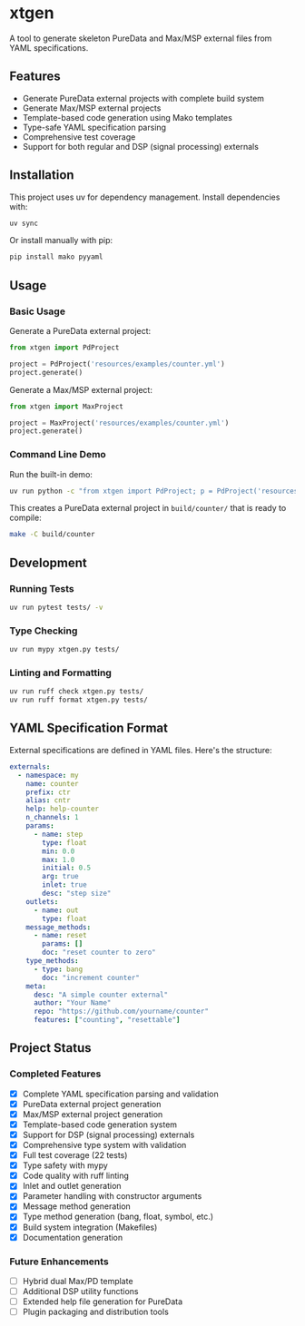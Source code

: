 # xtgen

A tool to generate skeleton PureData and Max/MSP external files from YAML specifications.

## Features

- Generate PureData external projects with complete build system
- Generate Max/MSP external projects
- Template-based code generation using Mako templates
- Type-safe YAML specification parsing
- Comprehensive test coverage
- Support for both regular and DSP (signal processing) externals

## Installation

This project uses uv for dependency management. Install dependencies with:

```bash
uv sync
```

Or install manually with pip:

```bash
pip install mako pyyaml
```

## Usage

### Basic Usage

Generate a PureData external project:

```python
from xtgen import PdProject

project = PdProject('resources/examples/counter.yml')
project.generate()
```

Generate a Max/MSP external project:

```python
from xtgen import MaxProject

project = MaxProject('resources/examples/counter.yml')
project.generate()
```

### Command Line Demo

Run the built-in demo:

```bash
uv run python -c "from xtgen import PdProject; p = PdProject('resources/examples/counter.yml'); p.generate()"
```

This creates a PureData external project in `build/counter/` that is ready to compile:

```bash
make -C build/counter
```

## Development

### Running Tests

```bash
uv run pytest tests/ -v
```

### Type Checking

```bash
uv run mypy xtgen.py tests/
```

### Linting and Formatting

```bash
uv run ruff check xtgen.py tests/
uv run ruff format xtgen.py tests/
```

## YAML Specification Format

External specifications are defined in YAML files. Here's the structure:

```yaml
externals:
  - namespace: my
    name: counter
    prefix: ctr
    alias: cntr
    help: help-counter
    n_channels: 1
    params:
      - name: step
        type: float
        min: 0.0
        max: 1.0
        initial: 0.5
        arg: true
        inlet: true
        desc: "step size"
    outlets:
      - name: out
        type: float
    message_methods:
      - name: reset
        params: []
        doc: "reset counter to zero"
    type_methods:
      - type: bang
        doc: "increment counter"
    meta:
      desc: "A simple counter external"
      author: "Your Name"
      repo: "https://github.com/yourname/counter"
      features: ["counting", "resettable"]
```

## Project Status

### Completed Features

- [x] Complete YAML specification parsing and validation
- [x] PureData external project generation
- [x] Max/MSP external project generation
- [x] Template-based code generation system
- [x] Support for DSP (signal processing) externals
- [x] Comprehensive type system with validation
- [x] Full test coverage (22 tests)
- [x] Type safety with mypy
- [x] Code quality with ruff linting
- [x] Inlet and outlet generation
- [x] Parameter handling with constructor arguments
- [x] Message method generation
- [x] Type method generation (bang, float, symbol, etc.)
- [x] Build system integration (Makefiles)
- [x] Documentation generation

### Future Enhancements

- [ ] Hybrid dual Max/PD template
- [ ] Additional DSP utility functions
- [ ] Extended help file generation for PureData
- [ ] Plugin packaging and distribution tools
